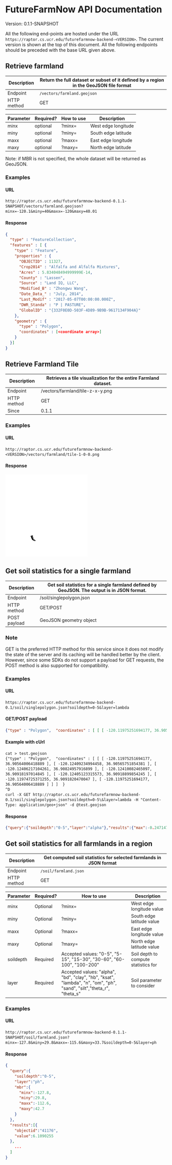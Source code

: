 # FutureFarmNow API Documentation
Version: 0.1.1-SNAPSHOT

All the following end-points are hosted under the URL `https://raptor.cs.ucr.edu/futurefarmnow-backend-<VERSION>`. The current version is shown at the top of this document. All the following endpoints should be preceded with the base URL given above.

## Retrieve farmland

| Description | Return the full dataset or subset of it defined by a region in the GeoJSON file format |
|-------------|----------------------------------------------------------------------------------------|
| Endpoint    | `/vectors/farmland.geojson`                                                            |
| HTTP method | GET                                                                                    |

| Parameter | Required? | How to use | Description         |
|-----------|-----------|------------|---------------------|
| minx      | optional  | ?minx=     | West edge longitude |
| miny      | optional  | ?miny=     | South edge latitude |
| maxx      | optional  | ?maxx=     | East edge longitude |
| maxy      | optional  | ?maxy=     | North edge latitude |

Note: if MBR is not specified, the whole dataset will be returned as GeoJSON.

### Examples
#### URL
```url
http://raptor.cs.ucr.edu/futurefarmnow-backend-0.1.1-SNAPSHOT/vectors/farmland.geojson?minx=-120.1&miny=40&maxx=-120&maxy=40.01
```

#### Response
```json
{
  "type" : "FeatureCollection",
  "features" : [ {
    "type" : "Feature",
    "properties" : {
      "OBJECTID" : 11327,
      "Crop2014" : "Alfalfa and Alfalfa Mixtures",
      "Acres" : 5.834048494999999E-14,
      "County" : "Lassen",
      "Source" : "Land IQ, LLC",
      "Modified_B" : "Zhongwu Wang",
      "Date_Data_" : "July, 2014",
      "Last_Modif" : "2017-05-07T00:00:00.000Z",
      "DWR_Standa" : "P | PASTURE",
      "GlobalID" : "{332F0E0D-503F-4D89-9B9B-9617134F904A}"
    },
    "geometry" : {
      "type" : "Polygon",
      "coordinates" : [<coordinate array>]
    }
  }]
}
```

## Retrieve Farmland Tile

| Description | Retrieves a tile visualization for the entire Farmland dataset. |
|-------------|-----------------------------------------------------------------|
| Endpoint    | /vectors/farmland/tile-z-x-y.png                                |
| HTTP method | GET                                                             |
| Since       | 0.1.1                                                           |

### Examples
#### URL
```url
http://raptor.cs.ucr.edu/futurefarmnow-backend-<VERSION>/vectors/farmland/tile-1-0-0.png
```

#### Response
![Tile 1,0,0](tile-1-0-0.png)

## Get soil statistics for a single farmland

| Description  | Get soil statistics for a single farmland defined by GeoJSON. The output is in JSON format. |
|--------------|---------------------------------------------------------------------------------------------|
| Endpoint     | /soil/singlepolygon.json                                                                    |
| HTTP method  | GET/POST                                                                                    |
| POST payload | GeoJSON geometry object                                                                     |
### Note
GET is the preferred HTTP method for this service since it does not modify the state of the server and its caching will be handled better by the client. However, since some SDKs do not support a payload for GET requests, the POST method is also supported for compatibility.

### Examples
#### URL
```url
https://raptor.cs.ucr.edu/futurefarmnow-backend-0.1/soil/singlepolygon.json?soildepth=0-5&layer=lambda
```

#### GET/POST payload
```json
{"type" : "Polygon",  "coordinates" : [ [ [ -120.11975251694177, 36.90564006418889 ], [ -120.12409234994458, 36.90565751854381 ], [ -120.12406217104261, 36.90824957916899 ], [ -120.12410082465097, 36.90918197014845 ], [ -120.12405123315573, 36.90918899854245 ], [ -120.11974725371255, 36.9091820470047 ], [ -120.11975251694177, 36.90564006418889 ] ] ] }
```

#### Example with cUrl
```shell
cat > test.geojson
{"type" : "Polygon",  "coordinates" : [ [ [ -120.11975251694177, 36.90564006418889 ], [ -120.12409234994458, 36.90565751854381 ], [ -120.12406217104261, 36.90824957916899 ], [ -120.12410082465097, 36.90918197014845 ], [ -120.12405123315573, 36.90918899854245 ], [ -120.11974725371255, 36.9091820470047 ], [ -120.11975251694177, 36.90564006418889 ] ] ]  }
^D
curl -X GET http://raptor.cs.ucr.edu/futurefarmnow-backend-0.1/soil/singlepolygon.json?soildepth=0-5\&layer=lambda -H "Content-Type: application/geo+json" -d @test.geojson
```

#### Response
```json
{"query":{"soildepth":"0-5","layer":"alpha"},"results":{"max":-0.24714702,"min":-0.25878787,"sum":-0.24714702,"median":-48.268135,"stddev":-0.25208578,"count":195,"mean":-0.2475289}}
```

## Get soil statistics for all farmlands in a region
| Description | Get computed soil statistics for selected farmlands in JSON format |
|-------------|--------------------------------------------------------------------|
| Endpoint    | `/soil/farmland.json`                                              |
| HTTP method | GET                                                                |

| Parameter | Required? | How to use                                                                                                           | Description                          |
|-----------|-----------|----------------------------------------------------------------------------------------------------------------------|--------------------------------------|
| minx      | Optional  | ?minx=                                                                                                               | West edge longitude value            |
| miny      | Optional  | ?miny=                                                                                                               | South edge latitude value            |
| maxx      | Optional  | ?maxx=                                                                                                               | East edge longitude value            |
| maxy      | Optional  | ?maxy=                                                                                                               | North edge latitude value            |
| soildepth | Required  | Accepted values: "0-5", "5-15", "15-30", "30-60", "60-100", "100-200"                                                | Soil depth to compute statistics for |
| layer     | Required  | Accepted values: "alpha", "bd", "clay", "hb", "ksat", "lambda", "n", "om", "ph", "sand", "silt","theta_r", "theta_s" | Soil parameter to consider           |

### Examples
#### URL
```
http://raptor.cs.ucr.edu/futurefarmnow-backend-0.1.1-SNAPSHOT/soil/farmland.json?minx=-127.8&miny=29.8&maxx=-115.6&maxy=33.7&soildepth=0-5&layer=ph
```

#### Response
```json
{
  "query":{
    "soildepth":"0-5",
    "layer":"ph",
    "mbr":{
      "minx":-127.8,
      "miny":29.8,
      "maxx":-112.6,
      "maxy":42.7
    }
  },
  "results":[{
    "objectid":"41176",
    "value":6.1090255
  },
    ...
  ]
}
```